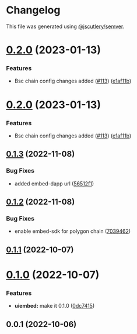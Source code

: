 # Changelog

This file was generated using [@jscutlery/semver](https://github.com/jscutlery/semver).

# [0.2.0](https://github.com/ethereum-push-notification-service/push-sdk/compare/uiembed-0.1.3...uiembed-0.2.0) (2023-01-13)


### Features

* Bsc chain config changes added ([#113](https://github.com/ethereum-push-notification-service/push-sdk/issues/113)) ([e1af11b](https://github.com/ethereum-push-notification-service/push-sdk/commit/e1af11b1fa444e30f8aa08ee6b54a30bb03d6070))



# [0.2.0](https://github.com/ethereum-push-notification-service/push-sdk/compare/uiembed-0.1.3...uiembed-0.2.0) (2023-01-13)


### Features

* Bsc chain config changes added ([#113](https://github.com/ethereum-push-notification-service/push-sdk/issues/113)) ([e1af11b](https://github.com/ethereum-push-notification-service/push-sdk/commit/e1af11b1fa444e30f8aa08ee6b54a30bb03d6070))



## [0.1.3](https://github.com/ethereum-push-notification-service/push-sdk/compare/uiembed-0.1.2...uiembed-0.1.3) (2022-11-08)


### Bug Fixes

* added embed-dapp url ([56512f1](https://github.com/ethereum-push-notification-service/push-sdk/commit/56512f1b2999a829e136e9bf6bbb56b427d655fd))



## [0.1.2](https://github.com/ethereum-push-notification-service/push-sdk/compare/uiembed-0.1.1...uiembed-0.1.2) (2022-11-08)


### Bug Fixes

* enable embed-sdk for polygon chain ([7039462](https://github.com/ethereum-push-notification-service/push-sdk/commit/7039462c04ec5ba6a04c7ab66a3fee2d81994e36))



## [0.1.1](https://github.com/ethereum-push-notification-service/sdk/compare/uiembed-0.1.0...uiembed-0.1.1) (2022-10-07)



# [0.1.0](https://github.com/ethereum-push-notification-service/sdk/compare/uiembed-0.0.1...uiembed-0.1.0) (2022-10-07)


### Features

* **uiembed:** make it 0.1.0 ([0dc7415](https://github.com/ethereum-push-notification-service/sdk/commit/0dc74156a2ba933ba325275ba245ecc38f155150))



## 0.0.1 (2022-10-06)
